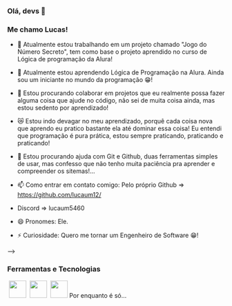 ### Olá, devs 👋
### Me chamo Lucas!

- 🔭 Atualmente estou trabalhando em um projeto chamado "Jogo do Número Secreto", tem como base o projeto aprendido no curso de Lógica de programação da Alura!
  
- 🌱 Atualmente estou aprendendo Lógica de Programação na Alura. Ainda sou um iniciante no mundo da programação 😁!
  
- 👯 Estou procurando colaborar em projetos que eu realmente possa fazer alguma coisa que ajude no código, não sei de muita coisa ainda, mas estou sedento por aprendizado!
  
- 😿 Estou indo devagar no meu aprendizado, porquê cada coisa nova que aprendo eu pratico bastante ela até dominar essa coisa! Eu entendi que programação é pura prática, estou sempre praticando, praticando e praticando!
  
- 🤔 Estou procurando ajuda com Git e Github, duas ferramentas simples de usar, mas confesso que não tenho muita paciência pra aprender e compreender os sitemas!...
  
- 📫 Como entrar em contato comigo: Pelo próprio Github => https://github.com/lucaum12/
- Discord => lucaum5460
  
- 😄 Pronomes: Ele.
  
- ⚡ Curiosidade: Quero me tornar um Engenheiro de Software 😁!
  
-->


### Ferramentas e Tecnologias
<img loading="lazy"> <img src="https://cdn.jsdelivr.net/gh/devicons/devicon/icons/javascript/javascript-original.svg" width="40" heigth="40" /> <img loading="lazy"> <img src="https://cdn.jsdelivr.net/gh/devicons/devicon/icons/html5/html5-original.svg" width="40" heigth="40" /> <img loading="lazy"> <img src="https://cdn.jsdelivr.net/gh/devicons/devicon/icons/css3/css3-original.svg" width="40" heigth="40" />
Por enquanto é só...
